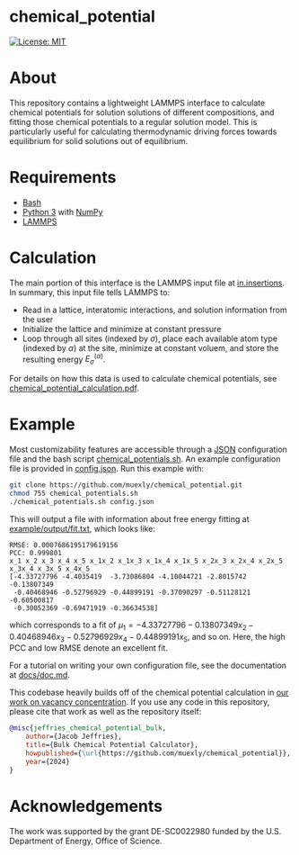 # chemical_potential

[![License: MIT](https://img.shields.io/badge/License-MIT-yellow.svg)](https://opensource.org/licenses/MIT)

# About

This repository contains a lightweight LAMMPS interface to calculate chemical potentials for solution solutions of different compositions, and fitting those chemical potentials to a regular solution model. This is particularly useful for calculating thermodynamic driving forces towards equilibrium for solid solutions out of equilibrium.

# Requirements

- [Bash](https://www.gnu.org/software/bash/)
- [Python 3](https://www.python.org/) with [NumPy](https://numpy.org/)
- [LAMMPS](https://www.lammps.org/)

# Calculation

The main portion of this interface is the LAMMPS input file at [in.insertions](https://github.com/muexly/chemical_potential/blob/main/in.insertions). In summary, this input file tells LAMMPS to:

- Read in a lattice, interatomic interactions, and solution information from the user
- Initialize the lattice and minimize at constant pressure
- Loop through all sites (indexed by $\sigma$), place each available atom type (indexed by $\alpha$) at the site, minimize at constant voluem, and store the resulting energy $E_\sigma^{(\alpha)}$.

For details on how this data is used to calculate chemical potentials, see [chemical_potential_calculation.pdf](https://github.com/muexly/chemical_potential/blob/main/chemical_potential_calculation.pdf).

# Example

Most customizability features are accessible through a [JSON](https://en.wikipedia.org/wiki/JSON) configuration file and the bash script [chemical_potentials.sh](https://github.com/muexly/chemical_potential/blob/main/chemical_potentials.sh). An example configuration file is provided in [config.json](https://github.com/muexly/chemical_potential/blob/main/config.json). Run this example with:

```bash
git clone https://github.com/muexly/chemical_potential.git
chmod 755 chemical_potentials.sh
./chemical_potentials.sh config.json
```

This will output a file with information about free energy fitting at [example/output/fit.txt](https://github.com/muexly/chemical_potential/blob/main/example/output/fit.txt), which looks like:

```
RMSE: 0.0007686195179619156
PCC: 0.999801
x_1 x_2 x_3 x_4 x_5 x_1x_2 x_1x_3 x_1x_4 x_1x_5 x_2x_3 x_2x_4 x_2x_5 x_3x_4 x_3x_5 x_4x_5
[-4.33727796 -4.4035419  -3.73086804 -4.10044721 -2.8015742  -0.13807349
 -0.40468946 -0.52796929 -0.44899191 -0.37090297 -0.51128121 -0.60500817
 -0.30052369 -0.69471919 -0.36634538]
```

which corresponds to a fit of $\mu_1 = -4.33727796 -0.13807349x_2 -0.40468946x_3 -0.52796929x_4 -0.44899191x_5$, and so on. Here, the high PCC and low RMSE denote an excellent fit.

For a tutorial on writing your own configuration file, see the documentation at [docs/doc.md](https://github.com/muexly/chemical_potential/blob/main/docs/doc.md).

This codebase heavily builds off of the chemical potential calculation in [our work on vacancy concentration](https://arxiv.org/abs/2402.07324). If you use any code in this repository, please cite that work as well as the repository itself:

```bibtex
@misc{jeffries_chemical_potential_bulk,
    author={Jacob Jeffries},
    title={Bulk Chemical Potential Calculator},
    howpublished={\url{https://github.com/muexly/chemical_potential}},
    year={2024}
}
```

# Acknowledgements

The  work  was  supported  by  the  grant  DE-SC0022980 funded by the U.S. Department of Energy,  Office of Science.